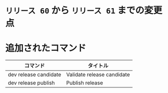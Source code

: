 # `リリース 60` から `リリース 61` までの変更点

# 追加されたコマンド

| コマンド              | タイトル                   |
|-----------------------|----------------------------|
| dev release candidate | Validate release candidate |
| dev release publish   | Publish release            |



